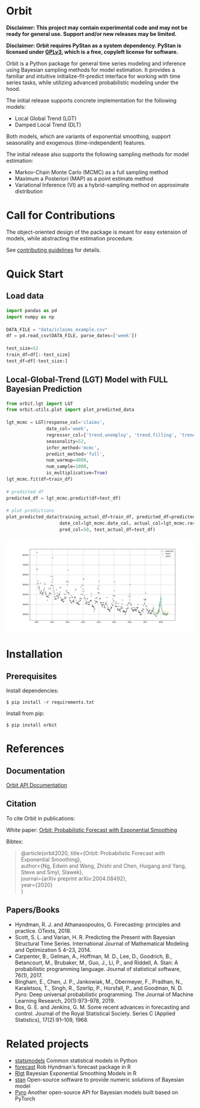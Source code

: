 # Orbit

**Disclaimer: This project may contain experimental code and may not be ready for general use. Support and/or new releases may be limited.**  
 
**Disclaimer: Orbit requires PyStan as a system dependency. PyStan is licensed under [GPLv3](https://www.gnu.org/licenses/gpl-3.0.html), which is a free, copyleft license for software.**

Orbit is a Python package for general time series modeling and inference using Bayesian sampling methods for model estimation. It provides a familiar and intuitive initialize-fit-predict interface for working with time series tasks, while utilizing advanced probabilistic modeling under the hood.

The initial release supports concrete implementation for the following models:

* Local Global Trend (LGT)
* Damped Local Trend (DLT)

Both models, which are variants of exponential smoothing, support seasonality and exogenous (time-independent) features.

The initial release also supports the following sampling methods for model estimation:

* Markov-Chain Monte Carlo (MCMC) as a full sampling method
* Maximum a Posteriori (MAP) as a point estimate method
* Variational Inference (VI) as a hybrid-sampling method on approximate distribution

# Call for Contributions

The object-oriented design of the package is meant for easy extension of models, while abstracting the estimation procedure.

See [contributing guidelines](to_be_added) for details.

# Quick Start

## Load data
```python
import pandas as pd
import numpy as np

DATA_FILE = "data/iclaims_example.csv"
df = pd.read_csv(DATA_FILE, parse_dates=['week'])

test_size=52
train_df=df[:-test_size]
test_df=df[-test_size:]
```

## Local-Global-Trend (LGT) Model with FULL Bayesian Prediction
```python
from orbit.lgt import LGT
from orbit.utils.plot import plot_predicted_data

lgt_mcmc = LGT(response_col='claims',
               date_col='week',
               regressor_col=['trend.unemploy', 'trend.filling', 'trend.job'],
               seasonality=52,
               infer_method='mcmc',
               predict_method='full',
               num_warmup=4000,
               num_sample=1000,
               is_multiplicative=True)
lgt_mcmc.fit(df=train_df)

# predicted df
predicted_df = lgt_mcmc.predict(df=test_df)

# plot predictions
plot_predicted_data(training_actual_df=train_df, predicted_df=predicted_df,
                    date_col=lgt_mcmc.date_col, actual_col=lgt_mcmc.response_col,
                    pred_col=50, test_actual_df=test_df)
```

![](docs/img/lgt-mcmc-pred.png)

# Installation

## Prerequisites

Install dependencies:
```
$ pip install -r requirements.txt
```

Install from pip:
```
$ pip install orbit
```

# References

## Documentation

[Orbit API Documentation](<to_be_added>)

## Citation

To cite Orbit in publications:

White paper:
[Orbit: Probabilistic Forecast with Exponential Smoothing](https://arxiv.org/abs/2004.08492)

Bibtex:
>@article{orbit2020,
>  title={Orbit: Probabilistic Forecast with Exponential Smoothing},\
>  author={Ng, Edwin and Wang, Zhishi and Chen, Huigang and Yang, Steve and Smyl, Slawek},\
>  journal={arXiv preprint arXiv:2004.08492},\
>  year={2020}\
>}


## Papers/Books

* Hyndman, R. J. and Athanasopoulos, G. Forecasting: principles and practice. OTexts, 2018.
* Scott, S. L. and Varian, H. R. Predicting the Present with Bayesian Structural Time Series.
International Journal of Mathematical Modeling and Optimization 5 4–23, 2014.
* Carpenter, B., Gelman, A., Hoffman, M. D., Lee, D., Goodrich, B., Betancourt, M., Brubaker, M., Guo, J., Li, P., and Riddell, A. Stan: A probabilistic programming language. Journal of statistical software, 76(1), 2017.
* Bingham, E., Chen, J. P., Jankowiak, M., Obermeyer, F., Pradhan, N., Karaletsos, T., Singh, R., Szerlip, P., Horsfall, P., and Goodman, N. D. Pyro: Deep universal probabilistic programming. The Journal of Machine Learning Research, 20(1):973–978, 2019.
* Box, G. E. and Jenkins, G. M. Some recent advances in forecasting and control. Journal of the Royal Statistical Society. Series C (Applied Statistics), 17(2):91–109, 1968.


# Related projects

* [statsmodels](https://www.statsmodels.org/stable/index.html)
Common statistical models in Python
* [forecast](https://cran.r-project.org/web/packages/forecast/index.html)
Rob Hyndman's forecast package in R
* [Rlgt](https://cran.r-project.org/web/packages/Rlgt/index.html)
Bayesian Exponential Smoothing Models in R
* [stan](https://mc-stan.org/)
Open-source software to provide numeric solutions of Bayesian model
* [Pyro](https://pyro.ai/)
Another open-source API for Bayesian models built based on PyTorch
